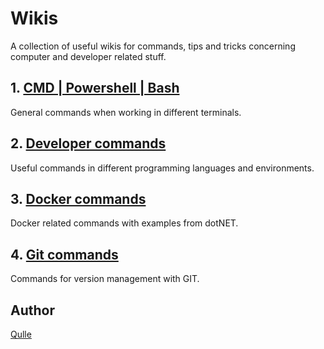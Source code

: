# Wikis
A collection of useful wikis for commands, tips and tricks concerning computer and developer related stuff.

## 1. [CMD | Powershell | Bash](/wiki-commands.md)
General commands when working in different terminals.

## 2. [Developer commands](/wiki-developer-commands.md)
Useful commands in different programming languages and environments.

## 3. [Docker commands](/wiki-docker-commands.md)
Docker related commands with examples from dotNET.

## 4. [Git commands](/wiki-git-commands.md)
Commands for version management with GIT.

## Author
[Qulle](https://github.com/qulle/)
